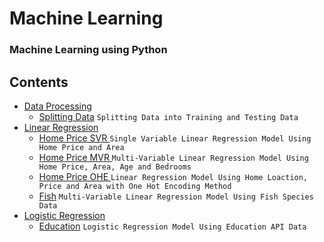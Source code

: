# Machine Learning
### Machine Learning using Python

## Contents
* [Data Processing](./data-processing)
  * [Splitting Data](./data-processing/splitting-data) ``` Splitting Data into Training and Testing Data ```
* [Linear Regression](./linear-regression)
  * [Home Price SVR ](./linear-regression/home-price-svr) ``` Single Variable Linear Regression Model Using Home Price and Area ```
  * [Home Price MVR ](./linear-regression/home-price-mvr) ``` Multi-Variable Linear Regression Model Using Home Price, Area, Age and Bedrooms ```
  * [Home Price OHE ](./linear-regression/home-price-ohe) ``` Linear Regression Model Using Home Loaction, Price and Area with One Hot Encoding Method ```
  * [Fish](./linear-regression/fish) ``` Multi-Variable Linear Regression Model Using Fish Species Data ```
* [Logistic Regression](./logistic-regression)
  * [Education](./logistic-regression/education) ``` Logistic Regression Model Using Education API Data ```
